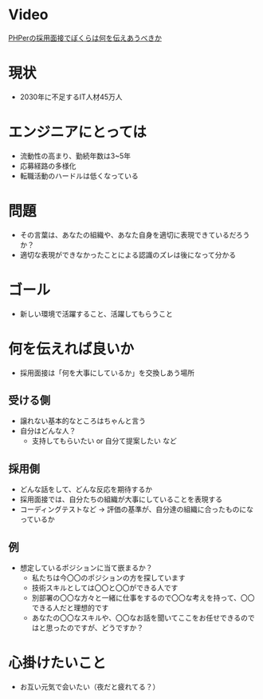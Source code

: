 # Video
[PHPerの採用面接でぼくらは何を伝えあうべきか](https://www.youtube.com/watch?v=IwjUGhn3qjY&list=WL&index=18)

# 現状
- 2030年に不足するIT人材45万人

# エンジニアにとっては
- 流動性の高まり、勤続年数は3~5年
- 応募経路の多様化
- 転職活動のハードルは低くなっている

# 問題
- その言葉は、あなたの組織や、あなた自身を適切に表現できているだろうか？
- 適切な表現ができなかったことによる認識のズレは後になって分かる

# ゴール
- 新しい環境で活躍すること、活躍してもらうこと

# 何を伝えれば良いか
- 採用面接は「何を大事にしているか」を交換しあう場所

## 受ける側
- 譲れない基本的なところはちゃんと言う
- 自分はどんな人？
    - 支持してもらいたい or 自分て提案したい など

## 採用側
- どんな話をして、どんな反応を期待するか
- 採用面接では、自分たちの組織が大事にしていることを表現する
- コーディングテストなど → 評価の基準が、自分達の組織に合ったものになっているか

## 例
- 想定しているポジションに当て嵌まるか？
    - 私たちは今〇〇のポジションの方を探しています
    - 技術スキルとしては〇〇と〇〇ができる人です
    - 別部署の〇〇な方々と一緒に仕事をするので〇〇な考えを持って、〇〇できる人だと理想的です
    - あなたの〇〇なスキルや、〇〇なお話を聞いてここをお任せできるのではと思ったのですが、どうですか？

# 心掛けたいこと
- お互い元気で会いたい（夜だと疲れてる？）
